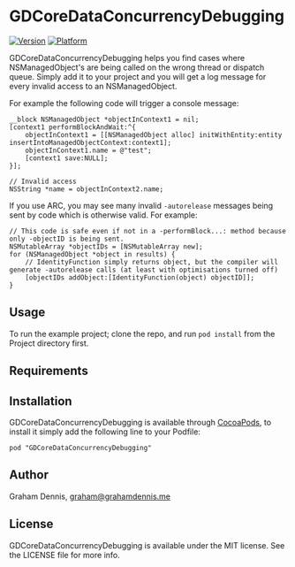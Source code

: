 # GDCoreDataConcurrencyDebugging

[![Version](http://cocoapod-badges.herokuapp.com/v/GDCoreDataConcurrencyDebugging/badge.png)](http://cocoadocs.org/docsets/GDCoreDataConcurrencyDebugging)
[![Platform](http://cocoapod-badges.herokuapp.com/p/GDCoreDataConcurrencyDebugging/badge.png)](http://cocoadocs.org/docsets/GDCoreDataConcurrencyDebugging)

GDCoreDataConcurrencyDebugging helps you find cases where NSManagedObject's are being called on the wrong thread or dispatch queue.  Simply add it to your project and you will get a log message for every invalid access to an NSManagedObject.

For example the following code will trigger a console message:

    __block NSManagedObject *objectInContext1 = nil;
    [context1 performBlockAndWait:^{
        objectInContext1 = [[NSManagedObject alloc] initWithEntity:entity insertIntoManagedObjectContext:context1];
        objectInContext1.name = @"test";
        [context1 save:NULL];
    }];

    // Invalid access
    NSString *name = objectInContext2.name;
    

If you use ARC, you may see many invalid `-autorelease` messages being sent by code which is otherwise valid.  For example:

    // This code is safe even if not in a -performBlock...: method because only -objectID is being sent.
    NSMutableArray *objectIDs = [NSMutableArray new];
    for (NSManagedObject *object in results) {
        // IdentityFunction simply returns object, but the compiler will generate -autorelease calls (at least with optimisations turned off)
        [objectIDs addObject:[IdentityFunction(object) objectID]]; 
    }




## Usage

To run the example project; clone the repo, and run `pod install` from the Project directory first.

## Requirements

## Installation

GDCoreDataConcurrencyDebugging is available through [CocoaPods](http://cocoapods.org), to install
it simply add the following line to your Podfile:

    pod "GDCoreDataConcurrencyDebugging"

## Author

Graham Dennis, graham@grahamdennis.me

## License

GDCoreDataConcurrencyDebugging is available under the MIT license. See the LICENSE file for more info.

